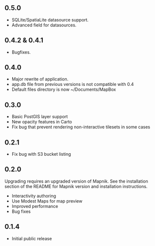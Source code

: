 0.5.0
-----
- SQLite/SpatiaLite datasource support.
- Advanced field for datasources.


0.4.2 & 0.4.1
-------------
- Bugfixes.


0.4.0
-----
- Major rewrite of application.
- app.db file from previous versions is not compatible with 0.4
- Default files directory is now ~/Documents/MapBox


0.3.0
-----
- Basic PostGIS layer support
- New opacity features in Carto
- Fix bug that prevent rendering non-interactive tilesets in some cases


0.2.1
-----
- Fix bug with S3 bucket listing


0.2.0
-----
Upgrading requires an upgraded version of Mapnik. See the installation section
of the README for Mapnik version and installation instructions.

- Interactivity authoring
- Use Modest Maps for map preview
- Improved performance
- Bug fixes


0.1.4
-----
- Initial public release
